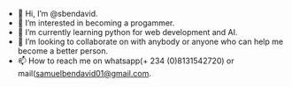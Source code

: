 - 👋 Hi, I’m @sbendavid.
- 👀 I’m interested in becoming a progammer.
- 🌱 I’m currently learning python for web development and AI.
- 💞️ I’m looking to collaborate on with anybody or anyone who can help me become a better person.
- 📫 How to reach me on whatsapp(+ 234 (0)8131542720) or mail(samuelbendavid01@gmail.com.

<!---
sbendavid/sbendavid is a ✨ special ✨ repository because its `README.md` (this file) appears on your GitHub profile.
You can click the Preview link to take a look at your changes.
--->
